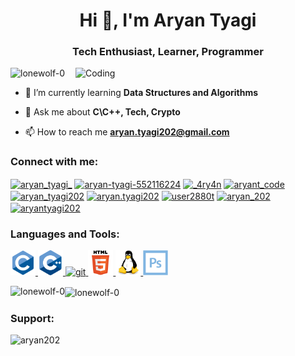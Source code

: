 
<h1 align="center">Hi 👋, I'm Aryan Tyagi</h1>
<h3 align="center">Tech Enthusiast, Learner, Programmer</h3>
<img align="right" alt="Coding" width="400" src="https://cdn.dribbble.com/users/1162077/screenshots/3848914/programmer.gif">

<p align="left"> <img src="https://komarev.com/ghpvc/?username=lonewolf-0&label=Profile%20views&color=0e75b6&style=flat" alt="lonewolf-0" /> </p>



- 🌱 I’m currently learning **Data Structures and Algorithms**

- 💬 Ask me about **C\C++, Tech, Crypto**

- 📫 How to reach me **aryan.tyagi202@gmail.com**

<h3 align="left">Connect with me:</h3>
<p align="left">
<a href="https://twitter.com/aryan_tyagi_" target="blank"><img align="center" src="https://raw.githubusercontent.com/rahuldkjain/github-profile-readme-generator/master/src/images/icons/Social/twitter.svg" alt="aryan_tyagi_" height="30" width="40" /></a>
<a href="https://linkedin.com/in/aryantyagi-" target="blank"><img align="center" src="https://raw.githubusercontent.com/rahuldkjain/github-profile-readme-generator/master/src/images/icons/Social/linked-in-alt.svg" alt="aryan-tyagi-552116224" height="30" width="40" /></a>
<a href="https://instagram.com/_4ry4n" target="blank"><img align="center" src="https://raw.githubusercontent.com/rahuldkjain/github-profile-readme-generator/master/src/images/icons/Social/instagram.svg" alt="_4ry4n" height="30" width="40" /></a>
<a href="https://www.codechef.com/users/aryant_code" target="blank"><img align="center" src="https://cdn.jsdelivr.net/npm/simple-icons@3.1.0/icons/codechef.svg" alt="aryant_code" height="30" width="40" /></a>
<a href="https://www.hackerrank.com/aryan_tyagi202" target="blank"><img align="center" src="https://raw.githubusercontent.com/rahuldkjain/github-profile-readme-generator/master/src/images/icons/Social/hackerrank.svg" alt="aryan_tyagi202" height="30" width="40" /></a>
<a href="https://codeforces.com/profile/aryan.tyagi202" target="blank"><img align="center" src="https://raw.githubusercontent.com/rahuldkjain/github-profile-readme-generator/master/src/images/icons/Social/codeforces.svg" alt="aryan.tyagi202" height="30" width="40" /></a>
<a href="https://www.leetcode.com/user2880t" target="blank"><img align="center" src="https://raw.githubusercontent.com/rahuldkjain/github-profile-readme-generator/master/src/images/icons/Social/leet-code.svg" alt="user2880t" height="30" width="40" /></a>
<a href="https://www.hackerearth.com/aryan_202" target="blank"><img align="center" src="https://raw.githubusercontent.com/rahuldkjain/github-profile-readme-generator/master/src/images/icons/Social/hackerearth.svg" alt="aryan_202" height="30" width="40" /></a>
<a href="https://auth.geeksforgeeks.org/user/aryantyagi202" target="blank"><img align="center" src="https://raw.githubusercontent.com/rahuldkjain/github-profile-readme-generator/master/src/images/icons/Social/geeks-for-geeks.svg" alt="aryantyagi202" height="30" width="40" /></a>
</p>

<h3 align="left">Languages and Tools:</h3>
<p align="left"> <a href="https://www.cprogramming.com/" target="_blank" rel="noreferrer"> <img src="https://raw.githubusercontent.com/devicons/devicon/master/icons/c/c-original.svg" alt="c" width="40" height="40"/> </a> <a href="https://www.w3schools.com/cpp/" target="_blank" rel="noreferrer"> <img src="https://raw.githubusercontent.com/devicons/devicon/master/icons/cplusplus/cplusplus-original.svg" alt="cplusplus" width="40" height="40"/> </a> <a href="https://git-scm.com/" target="_blank" rel="noreferrer"> <img src="https://www.vectorlogo.zone/logos/git-scm/git-scm-icon.svg" alt="git" width="40" height="40"/> </a> <a href="https://www.w3.org/html/" target="_blank" rel="noreferrer"> <img src="https://raw.githubusercontent.com/devicons/devicon/master/icons/html5/html5-original-wordmark.svg" alt="html5" width="40" height="40"/> </a> <a href="https://www.linux.org/" target="_blank" rel="noreferrer"> <img src="https://raw.githubusercontent.com/devicons/devicon/master/icons/linux/linux-original.svg" alt="linux" width="40" height="40"/> </a> <a href="https://www.photoshop.com/en" target="_blank" rel="noreferrer"> <img src="https://raw.githubusercontent.com/devicons/devicon/master/icons/photoshop/photoshop-line.svg" alt="photoshop" width="40" height="40"/> </a> </p>


<p><img align="left" src="https://github-readme-stats.vercel.app/api/top-langs?username=lonewolf-0&show_icons=true&locale=en&layout=compact" alt="lonewolf-0" /></p>


<p><img align="center" src="https://github-readme-streak-stats.herokuapp.com/?user=lonewolf-0&" alt="lonewolf-0" /></p>


<h3 align="left">Support:</h3>
<p><a href="https://www.buymeacoffee.com/aryan202"> <img align="left" src="https://cdn.buymeacoffee.com/buttons/v2/default-yellow.png" height="50" width="210" alt="aryan202" /></a></p><br><br>

<!---
Lonewolf-0/Lonewolf-0 is a ✨ special ✨ repository because its `README.md` (this file) appears on your GitHub profile.
You can click the Preview link to take a look at your changes.
--->
